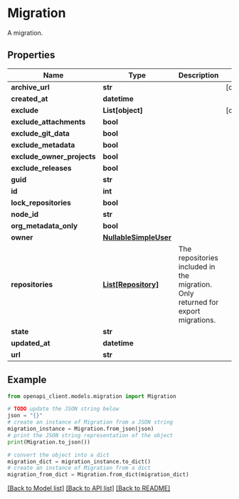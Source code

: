 # Migration

A migration.

## Properties

Name | Type | Description | Notes
------------ | ------------- | ------------- | -------------
**archive_url** | **str** |  | [optional] 
**created_at** | **datetime** |  | 
**exclude** | **List[object]** |  | [optional] 
**exclude_attachments** | **bool** |  | 
**exclude_git_data** | **bool** |  | 
**exclude_metadata** | **bool** |  | 
**exclude_owner_projects** | **bool** |  | 
**exclude_releases** | **bool** |  | 
**guid** | **str** |  | 
**id** | **int** |  | 
**lock_repositories** | **bool** |  | 
**node_id** | **str** |  | 
**org_metadata_only** | **bool** |  | 
**owner** | [**NullableSimpleUser**](NullableSimpleUser.md) |  | 
**repositories** | [**List[Repository]**](Repository.md) | The repositories included in the migration. Only returned for export migrations. | 
**state** | **str** |  | 
**updated_at** | **datetime** |  | 
**url** | **str** |  | 

## Example

```python
from openapi_client.models.migration import Migration

# TODO update the JSON string below
json = "{}"
# create an instance of Migration from a JSON string
migration_instance = Migration.from_json(json)
# print the JSON string representation of the object
print(Migration.to_json())

# convert the object into a dict
migration_dict = migration_instance.to_dict()
# create an instance of Migration from a dict
migration_from_dict = Migration.from_dict(migration_dict)
```
[[Back to Model list]](../README.md#documentation-for-models) [[Back to API list]](../README.md#documentation-for-api-endpoints) [[Back to README]](../README.md)


